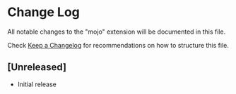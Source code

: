 # Change Log

All notable changes to the "mojo" extension will be documented in this file.

Check [Keep a Changelog](http://keepachangelog.com/) for recommendations on how to structure this file.

## [Unreleased]

- Initial release
